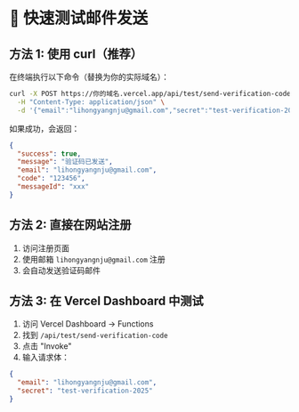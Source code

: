 # 🚀 快速测试邮件发送

## 方法 1: 使用 curl（推荐）

在终端执行以下命令（替换为你的实际域名）：

```bash
curl -X POST https://你的域名.vercel.app/api/test/send-verification-code \
  -H "Content-Type: application/json" \
  -d '{"email":"lihongyangnju@gmail.com","secret":"test-verification-2025"}'
```

如果成功，会返回：
```json
{
  "success": true,
  "message": "验证码已发送",
  "email": "lihongyangnju@gmail.com",
  "code": "123456",
  "messageId": "xxx"
}
```

## 方法 2: 直接在网站注册

1. 访问注册页面
2. 使用邮箱 `lihongyangnju@gmail.com` 注册
3. 会自动发送验证码邮件

## 方法 3: 在 Vercel Dashboard 中测试

1. 访问 Vercel Dashboard → Functions
2. 找到 `/api/test/send-verification-code`
3. 点击 "Invoke"
4. 输入请求体：
```json
{
  "email": "lihongyangnju@gmail.com",
  "secret": "test-verification-2025"
}
```

